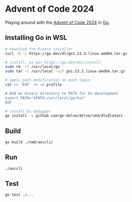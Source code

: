 # Advent of Code 2024

Playing around with the [Advent of Code 2024](https://adventofcode.com/2024) in [Go](https://go.dev/).

## Installing Go in WSL

```sh
# download the binary installer
curl -O -L https://go.dev/dl/go1.23.3.linux-amd64.tar.gz

# install, as per https://go.dev/doc/install
sudo rm -rf /usr/local/go 
sudo tar -C /usr/local -xzf go1.23.3.linux-amd64.tar.gz

# apply path modification on each login
cat << 'EOF' >> ~/.profile

# Add Go binary directory to PATH for Go development
export PATH="$PATH:/usr/local/go/bin"
EOF

# install Go debugger
go install -v github.com/go-delve/delve/cmd/dlv@latest
```

## Build

```sh
go build ./cmd/aoccli/
```

## Run

```sh
./aoccli
```

## Test

```sh
go test ./...
```
